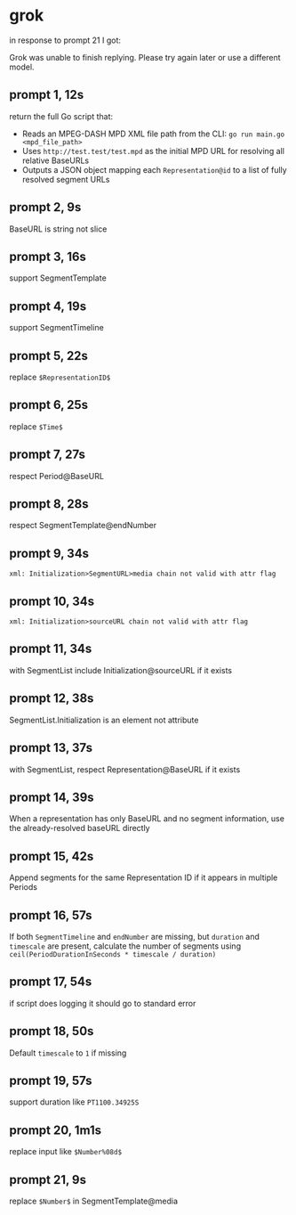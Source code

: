# grok

in response to prompt 21 I got:

Grok was unable to finish replying.
Please try again later or use a different model.

## prompt 1, 12s

return the full Go script that:
- Reads an MPEG-DASH MPD XML file path from the CLI: `go run main.go <mpd_file_path>`
- Uses `http://test.test/test.mpd` as the initial MPD URL for resolving all relative BaseURLs
- Outputs a JSON object mapping each `Representation@id` to a list of fully resolved segment URLs

## prompt 2, 9s

BaseURL is string not slice

## prompt 3, 16s

support SegmentTemplate

## prompt 4, 19s

support SegmentTimeline

## prompt 5, 22s

replace `$RepresentationID$`

## prompt 6, 25s

replace `$Time$`

## prompt 7, 27s

respect Period@BaseURL

## prompt 8, 28s

respect SegmentTemplate@endNumber

## prompt 9, 34s

~~~
xml: Initialization>SegmentURL>media chain not valid with attr flag
~~~

## prompt 10, 34s

~~~
xml: Initialization>sourceURL chain not valid with attr flag
~~~

## prompt 11, 34s

with SegmentList include Initialization@sourceURL if it exists

## prompt 12, 38s

SegmentList.Initialization is an element not attribute

## prompt 13, 37s

with SegmentList, respect Representation@BaseURL if it exists

## prompt 14, 39s

When a representation has only BaseURL and no segment information, use the
already-resolved baseURL directly

## prompt 15, 42s

Append segments for the same Representation ID if it appears in multiple
Periods

## prompt 16, 57s

If both `SegmentTimeline` and `endNumber` are missing, but `duration` and
`timescale` are present, calculate the number of segments using
`ceil(PeriodDurationInSeconds * timescale / duration)`

## prompt 17, 54s

if script does logging it should go to standard error

## prompt 18, 50s

Default `timescale` to `1` if missing

## prompt 19, 57s

support duration like `PT1100.34925S`

## prompt 20, 1m1s

replace input like `$Number%08d$`

## prompt 21, 9s

replace `$Number$` in SegmentTemplate@media
